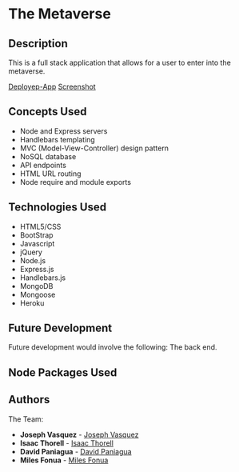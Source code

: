 # The Metaverse

## Description
This is a full stack application that allows for a user to enter into the metaverse. 


[Deployep-App](http:google.com)
[Screenshot](screenshot)

## Concepts Used

- Node and Express servers
- Handlebars templating
- MVC (Model-View-Controller) design pattern
- NoSQL database
- API endpoints
- HTML URL routing
- Node require and module exports

## Technologies Used
- HTML5/CSS
- BootStrap
- Javascript
- jQuery
- Node.js
- Express.js
- Handlebars.js
- MongoDB
- Mongoose
- Heroku

## Future Development

Future development would involve the following:
The back end.

## Node Packages Used


## Authors
 The Team:

 - **Joseph Vasquez** - [Joseph Vasquez](https://github.com/JosephVasquez592)
 - **Isaac Thorell** - [Isaac Thorell](https://github.com/)
 - **David Paniagua** - [David Paniagua](https://github.com/)
 - **Miles Fonua** - [Miles Fonua](https://github.com/mffonua)